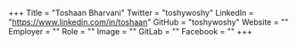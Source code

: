 +++
Title = "Toshaan Bharvani"
Twitter = "toshywoshy"
LinkedIn = "https://www.linkedin.com/in/toshaan"
GitHub = "toshywoshy"
Website = ""
Employer = ""
Role = ""
Image = ""
GitLab = ""
Facebook = ""
+++
